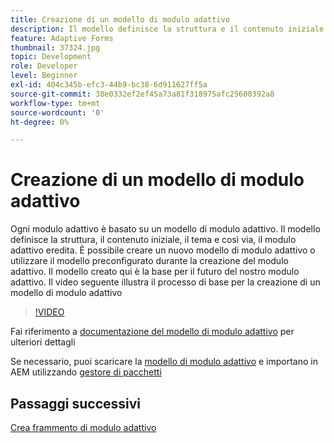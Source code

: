 ```yaml
---
title: Creazione di un modello di modulo adattivo
description: Il modello definisce la struttura e il contenuto iniziale del modulo adattivo.
feature: Adaptive Forms
thumbnail: 37324.jpg
topic: Development
role: Developer
level: Beginner
exl-id: 404c345b-efc3-44b9-bc38-6d911627ff5a
source-git-commit: 38e0332ef2ef45a73a81f318975afc25600392a8
workflow-type: tm+mt
source-wordcount: '0'
ht-degree: 0%

---
```


# Creazione di un modello di modulo adattivo

Ogni modulo adattivo è basato su un modello di modulo adattivo. Il modello definisce la struttura, il contenuto iniziale, il tema e così via, il modulo adattivo eredita. È possibile creare un nuovo modello di modulo adattivo o utilizzare il modello preconfigurato durante la creazione del modulo adattivo.
Il modello creato qui è la base per il futuro del nostro modulo adattivo.
Il video seguente illustra il processo di base per la creazione di un modello di modulo adattivo

>[!VIDEO](https://video.tv.adobe.com/v/37324?quality=12&learn=on)

Fai riferimento a [documentazione del modello di modulo adattivo](https://experienceleague.adobe.com/docs/experience-manager-65/forms/adaptive-forms-advanced-authoring/template-editor.html) per ulteriori dettagli

Se necessario, puoi scaricare la [modello di modulo adattivo](assets/peak-application-template.zip) e importano in AEM utilizzando [gestore di pacchetti](http://localhost:4502/crx/packmgr/index.jsp)

## Passaggi successivi

[Crea frammento di modulo adattivo](./create-form-fragment.md)

